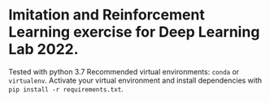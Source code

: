 # Imitation and Reinforcement Learning exercise for Deep Learning Lab 2022. 

  

Tested with python 3.7
Recommended virtual environments: `conda` or `virtualenv`.
Activate your virtual environment and install dependencies with `pip install -r requirements.txt`.

